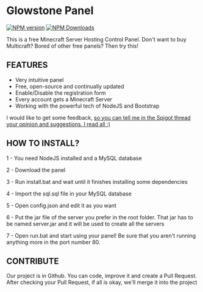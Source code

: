 # Glowstone Panel
[![NPM version](https://img.shields.io/npm/v/glowstoneserver.svg)](https://www.npmjs.com/package/glowstoneserver)
[![NPM Downloads](https://img.shields.io/npm/dt/glowstoneserver.svg)](https://www.npmjs.com/package/glowstoneserver)

This is a free Minecraft Server Hosting Control Panel. Don't want to buy Multicraft? Bored of other free panels? Then try this!

## FEATURES
- Very intuitive panel
- Free, open-source and continually updated
- Enable/Disable the registration form
- Every account gets a Minecraft Server
- Working with the powerful tech of NodeJS and Bootstrap

I would like to get some feedback, [so you can tell me in the Spigot thread your opinion and suggestions. I read all ;)](https://www.spigotmc.org/threads/glowstone-panel.227618/)

## HOW TO INSTALL?
1 - You need NodeJS installed and a MySQL database

2 - Download the panel

3 - Run install.bat and wait until it finishes installing some dependencies

4 - Import the sql.sql file in your MySQL database

5 - Open config.json and edit it as you want

6 - Put the jar file of the server you prefer in the root folder. That jar has to be named server.jar and it will be used to create all the servers

7 - Open run.bat and start using your panel! Be sure that you aren't running anything more in the port number 80.

## CONTRIBUTE
Our project is in Github. You can code, improve it and create a Pull Request. After checking your Pull Request, if all is okay, we'll merge it into the project
